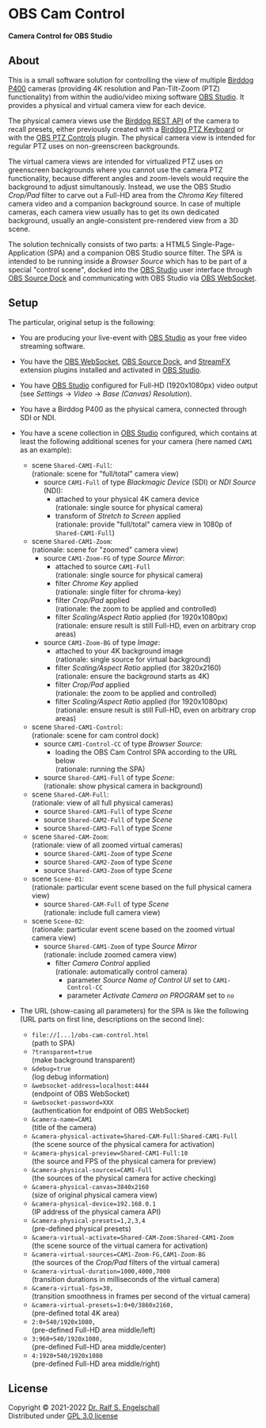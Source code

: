 
OBS Cam Control
===============

**Camera Control for OBS Studio**

About
-----

This is a small software solution for controlling the view of multiple
[Birddog P400](https://bird-dog.tv/p400-overview/) cameras (providing
4K resolution and Pan-Tilt-Zoom (PTZ) functionality) from within the
audio/video mixing software [OBS Studio](https://obsproject.com). It
provides a physical and virtual camera view for each device.

The physical camera views use the [Birddog REST
API](https://bird-dog.tv/SW/API/index.html) of the camera to
recall presets, either previously created with a [Birddog PTZ
Keyboard](https://bird-dog.tv/ptzkeyboard-overview/) or with the [OBS
PTZ Controls](https://github.com/glikely/obs-ptz) plugin. The physical
camera view is intended for regular PTZ uses on non-greenscreen
backgrounds.

The virtual camera views are intended for virtualized PTZ uses
on greenscreen backgrounds where you cannot use the camera PTZ
functionality, because different angles and zoom-levels would require
the background to adjust simultanously. Instead, we use the OBS Studio
*Crop/Pad* filter to carve out a Full-HD area from the *Chroma Key*
filtered camera video and a companion background source. In case of
multiple cameras, each camera view usually has to get its own dedicated
background, usually an angle-consistent pre-rendered view from a 3D scene.

The solution technically consists of two parts: a HTML5
Single-Page-Application (SPA) and a companion OBS Studio source
filter. The SPA is intended to be running inside a *Browser Source*
which has to be part of a special "control scene", docked into
the [OBS Studio](https://obsproject.com) user interface through
[OBS Source Dock](https://github.com/exeldro/obs-source-dock)
and communicating with OBS Studio via [OBS
WebSocket](https://github.com/obsproject/obs-websocket).

Setup
-----

The particular, original setup is the following:

- You are producing your live-event with
  [OBS Studio](https://obsproject.com) as your free video streaming software.

- You have the [OBS WebSocket](https://github.com/obsproject/obs-websocket),
  [OBS Source Dock](https://github.com/exeldro/obs-source-dock),
  and [StreamFX](https://github.com/Xaymar/obs-StreamFX) extension plugins
  installed and activated in [OBS Studio](https://obsproject.com).

- You have [OBS Studio](https://obsproject.com) configured for Full-HD
  (1920x1080px) video output (see *Settings* &rarr; *Video* &rarr; *Base (Canvas) Resolution*).

- You have a Birddog P400 as the physical camera,
  connected through SDI or NDI.

- You have a scene collection in [OBS Studio](https://obsproject.com) configured,
  which contains at least the following additional scenes for your camera (here named `CAM1` as an example):

  - scene `Shared-CAM1-Full`:<br/>
    (rationale: scene for "full/total" camera view)
      - source `CAM1-Full` of type *Blackmagic Device* (SDI) or *NDI Source* (NDI):
          - attached to your physical 4K camera device<br/>
            (rationale: single source for physical camera)
          - transform of *Stretch to Screen* applied<br/>
            (rationale: provide "full/total" camera view in 1080p of `Shared-CAM1-Full`)
  - scene `Shared-CAM1-Zoom`:<br/>
    (rationale: scene for "zoomed" camera view)
      - source `CAM1-Zoom-FG` of type *Source Mirror*:
          - attached to source `CAM1-Full`<br/>
            (rationale: single source for physical camera)
          - filter *Chrome Key* applied<br/>
            (rationale: single filter for chroma-key)
          - filter *Crop/Pad* applied<br/>
            (rationale: the zoom to be applied and controlled)
          - filter *Scaling/Aspect Ratio* applied (for 1920x1080px)
            (rationale: ensure result is still Full-HD, even on arbitrary crop areas)
      - source `CAM1-Zoom-BG` of type *Image*:
          - attached to your 4K background image<br/>
            (rationale: single source for virtual background)
          - filter *Scaling/Aspect Ratio* applied (for 3820x2160)<br/>
            (rationale: ensure the background starts as 4K)
          - filter *Crop/Pad* applied<br/>
            (rationale: the zoom to be applied and controlled)
          - filter *Scaling/Aspect Ratio* applied (for 1920x1080px)<br/>
            (rationale: ensure result is still Full-HD, even on arbitrary crop areas)
  - scene `Shared-CAM1-Control`:<br/>
    (rationale: scene for cam control dock)
      - source `CAM1-Control-CC` of type *Browser Source*:
          - loading the OBS Cam Control SPA according to the URL below<br/>
            (rationale: running the SPA)
      - source `Shared-CAM1-Full` of type *Scene*:<br/>
        (rationale: show physical camera in background)
  - scene `Shared-CAM-Full`:<br/>
    (rationale: view of all full physical cameras)
      - source `Shared-CAM1-Full` of type *Scene*
      - source `Shared-CAM2-Full` of type *Scene*
      - source `Shared-CAM3-Full` of type *Scene*
  - scene `Shared-CAM-Zoom`:<br/>
    (rationale: view of all zoomed virtual cameras)
      - source `Shared-CAM1-Zoom` of type *Scene*
      - source `Shared-CAM2-Zoom` of type *Scene*
      - source `Shared-CAM3-Zoom` of type *Scene*
  - scene `Scene-01`:<br/>
    (rationale: particular event scene based on the full physical camera view)
      - source `Shared-CAM-Full` of type *Scene*<br/>
        (rationale: include full camera view)
  - scene `Scene-02`:<br/>
    (rationale: particular event scene based on the zoomed virtual camera view)
      - source `Shared-CAM1-Zoom` of type *Source Mirror*<br/>
        (rationale: include zoomed camera view)
          - filter *Camera Control* applied<br/>
            (rationale: automatically control camera)
             - parameter *Source Name of Control UI* set to `CAM1-Control-CC`
             - parameter *Activate Camera on PROGRAM* set to `no`

- The URL (show-casing all parameters) for the SPA is like the following
  (URL parts on first line, descriptions on the second line):<br/>

  - `file://[...]/obs-cam-control.html`<br/>
    (path to SPA)
  - `?transparent=true`<br/>
    (make background transparent)<br/>
  - `&debug=true`<br/>
    (log debug information)<br/>
  - `&websocket-address=localhost:4444`<br/>
    (endpoint of OBS WebSocket)<br/>
  - `&websocket-password=XXX`<br/>
    (authentication for endpoint of OBS WebSocket)<br/>
  - `&camera-name=CAM1`<br/>
    (title of the camera)<br/>
  - `&camera-physical-activate=Shared-CAM-Full:Shared-CAM1-Full`<br/>
    (the scene source of the physical camera for activation)<br/>
  - `&camera-physical-preview=Shared-CAM1-Full:10`<br/>
    (the source and FPS of the physical camera for preview)<br/>
  - `&camera-physical-sources=CAM1-Full`<br/>
    (the sources of the physical camera for active checking)<br/>
  - `&camera-physical-canvas=3840x2160`<br/>
    (size of original physical camera view)<br/>
  - `&camera-physical-device=192.168.0.1`<br/>
    (IP address of the physical camera API)<br/>
  - `&camera-physical-presets=1,2,3,4`<br/>
    (pre-defined physical presets)<br/>
  - `&camera-virtual-activate=Shared-CAM-Zoom:Shared-CAM1-Zoom`<br/>
    (the scene source of the virtual camera for activation)<br/>
  - `&camera-virtual-sources=CAM1-Zoom-FG,CAM1-Zoom-BG`<br/>
    (the sources of the *Crop/Pad* filters of the virtual camera)<br/>
  - `&camera-virtual-duration=1000,4000,7000`<br/>
    (transition durations in milliseconds of the virtual camera)<br/>
  - `&camera-virtual-fps=30,`<br/>
    (transition smoothness in frames per second of the virtual camera)<br/>
  - `&camera-virtual-presets=1:0+0/3860x2160,`<br/>
    (pre-defined total 4K area)<br/>
  - `2:0+540/1920x1080,`<br/>
    (pre-defined Full-HD area middle/left)<br/>
  - `3:960+540/1920x1080,`<br/>
    (pre-defined Full-HD area middle/center)<br/>
  - `4:1920+540/1920x1080`<br/>
    (pre-defined Full-HD area middle/right)

License
-------

Copyright &copy; 2021-2022 [Dr. Ralf S. Engelschall](http://engelschall.com/)<br/>
Distributed under [GPL 3.0 license](https://spdx.org/licenses/GPL-3.0-only.html)


